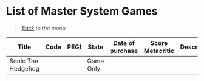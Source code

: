 # List of Master System Games


> *[Back](../games.md) to the menu*

| Title | Code | PEGI | State | Date of purchase | Score Metacritic | Description |  
| --- | --- | --- | --- | --- | --- | --- |
| Sonic The Hedgehog | | | Game Only | | | |
